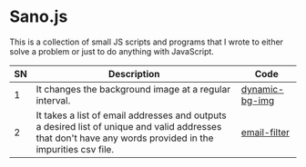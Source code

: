# Sano.js

This is a collection of small JS scripts and programs that I wrote to either solve a problem or just to do anything with JavaScript.

| SN  | Description                                            | Code                                                                           |
| --- | ------------------------------------------------------ | ------------------------------------------------------------------------------ |
| 1   | It changes the background image at a regular interval. | [dynamic-bg-img](https://github.com/nslcoder/sano.js/tree/main/dynamic-bg-img) |
| 2 | It takes a list of email addresses and outputs a desired list of unique and valid addresses that don't have any words provided in the impurities csv file. | [email-filter](https://github.com/nslcoder/sano.js/tree/main/email-filter) |
